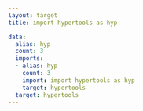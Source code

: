 ```yaml
---
layout: target
title: import hypertools as hyp

data:
  alias: hyp
  count: 3
  imports:
  - alias: hyp
    count: 3
    import: import hypertools as hyp
    target: hypertools
  target: hypertools
---
```

